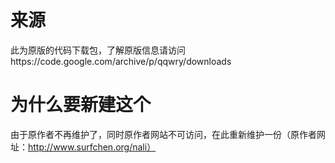 # 来源 
 此为原版的代码下载包，了解原版信息请访问https://code.google.com/archive/p/qqwry/downloads 

# 为什么要新建这个 
 由于原作者不再维护了，同时原作者网站不可访问，在此重新维护一份（原作者网址：http://www.surfchen.org/nali）

